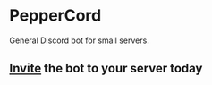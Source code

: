 # PepperCord
 General Discord bot for small servers.

## [Invite](https://discord.com/api/oauth2/authorize?client_id=839264035756310589&permissions=0&scope=bot) the bot to your server today
